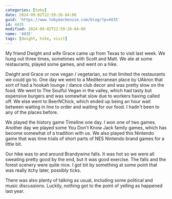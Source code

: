 ```yaml
---
categories: [toby]
date: 2024-09-02T22:59:26-04:00
guid: 'https://www.tobymackenzie.com/blog/?p=4435'
id: 4435
modified: 2024-09-02T22:59:26-04:00
name: '4435'
tags: [dwight, hike, visit]
---
```


My friend Dwight and wife Grace came up from Texas to visit last week.<!--more-->  We hung out three times, sometimes with Scott and Matt.  We ate at some restaurants, played some games, and went on a hike.

Dwight and Grace or now vegan / vegetarian, so that limited the restaurants we could go to.  One day we went to a Mediterranean place by UAkron that sort of had a hookah lounge / dance club decor and was pretty slow on the food.  We went to The Soulful Vegan in the valley, which had tasty but expensive burgers and was somewhat slow due to workers having called off.  We else went to BeerNChick, which ended up being an hour wait between waiting in line to order and waiting for our food.  I hadn't been to any of the places before.

We played the history game Timeline one day.  I won one of two games.  Another day we played some You Don't Know Jack family games, which has become somewhat of a tradition with us.  We also played this Nintendo game that was time trials of short parts of NES Nintendo brand games for a little bit.

Our hike was to and around Brandywine falls.  It was hot so we were all sweating pretty good by the end, but it was good exercise.  The falls and the forest scenery were quite nice.  I got bit by something at some point that was really itchy later, possibly ticks.

There was also plenty of talking as usual, including some political and music discussions.  Luckily, nothing got to the point of yelling as happened last year.
